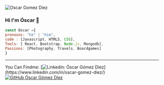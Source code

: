 ![Oscar Gomez Diez](https://res.cloudinary.com/dhypugjp3/image/upload/v1711327380/cabecera-github_tnmezr.jpg)

### Hi I'm Óscar 👋​
```javascript
const Oscar ={
pronouns: "he" | "him",
code : [Javascript, HTML5, CSS],
Tools: [ React, Bootstrap, Node.js, Mongodb],
Passions: [Photography, Travels, Boardgames]
}
```
-----------------------------------------------------------------------------------------------------------------------------

You Can Findme:
[![Linkedin: Óscar Gómez Díez](https://img.shields.io/badge/-Oscargomezdiez-blue?style=flat-square&logo=Linkedin&logoColor=white&link=(https://www.linkedin.com/in/oscar-gomez-diez/))](https://www.linkedin.com/in/oscar-gomez-diez/)
[![GitHub Óscar Gómez Díez](https://img.shields.io/github/followers/thaiane?label=follow&style=social)](https://github.com/OscarDev83)

<!--
**OscarDev83/OscarDev83** is a ✨ _special_ ✨ repository because its `README.md` (this file) appears on your GitHub profile.

Here are some ideas to get you started:

- 🔭 I’m currently working on Improve my skills and get more knoledge of this awesome field
- 🌱 I’m currently learning ...
- 👯 I’m looking to collaborate on ...
- 🤔 I’m looking for help with ...
- 💬 Ask me about ...
- 📫 How to reach me: ...
- 😄 Pronouns: ...
- ⚡ Fun fact: ...
-->
